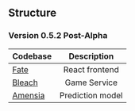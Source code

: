 ## Structure

### Version 0.5.2 Post-Alpha

| Codebase |      Description      |
| :------- | :-------------------: |
| [Fate](./fate)     |    React frontend     |
| [Bleach](./bleach)   |     Game Service      |
| [Amensia](./amnesia)  |    Prediction model   |
